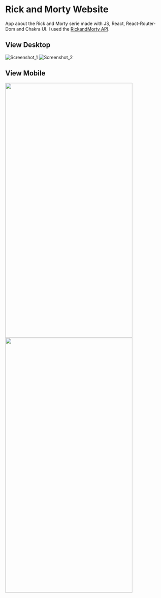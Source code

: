 <h1>Rick and Morty Website</h1>

<p>App about the Rick and Morty serie made with JS, React, React-Router-Dom and Chakra UI. I used the <a href="https://rickandmortyapi.com/">RickandMorty API</a>.</p>



<h2>View Desktop</h2>

![Screenshot_1](https://user-images.githubusercontent.com/81378921/176267792-e79f423f-21c2-4a8d-b9e3-f1389fb29c00.png)
![Screenshot_2](https://user-images.githubusercontent.com/81378921/176267816-7d434bc2-6bf6-4f09-9310-6700733c5284.png)

<h2>View Mobile</h2>

<img src="https://user-images.githubusercontent.com/81378921/176268138-4c93c9ca-ed98-4f78-b2fd-4274c0fdfd96.jpeg" height="800" width="400" />
<img src="https://user-images.githubusercontent.com/81378921/176268160-00e74868-0f1a-4fa0-a619-a760bd7d320a.jpeg" height="800" width="400"/>


